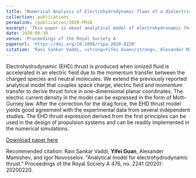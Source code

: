 ```yaml
---
title: "Numerical Analysis of Electrohydrodynamic flows of a dielectric liquid in a wire-plate configuration with cross Poiseuille flow"
collection: publications
permalink: /publication/2020-PRSA
excerpt: 'This paper is about analytical model of electrohydronamic thrust.'
date: 2020-09-30
venue: 'Proceedings of the Royal Society A'
paperurl: 'https://doi.org/10.1098/rspa.2020.0220'
citation: 'Ravi Sankar Vaddi, <strong>Yifei Guan</strong>, Alexander Mamishev, and Igor Novosselov. "Analytical model for electrohydrodynamic thrust." Proceedings of the Royal Society A 476, no. 2241 (2020): 20200220.'
---
```


Electrohydrodynamic (EHD) thrust is produced when ionized fluid is accelerated in an electric field due to the momentum transfer between the charged species and neutral molecules. We extend the previously reported analytical model that couples space charge, electric field and momentum transfer to derive thrust force in one-dimensional planar coordinates. The electric current density in the model can be expressed in the form of Mott–Gurney law. After the correction for the drag force, the EHD thrust model yields good agreement with the experimental data from several independent studies. The EHD thrust expression derived from the first principles can be used in the design of propulsion systems and can be readily implemented in the numerical simulations.

[Download paper here](https://doi.org/10.1098/rspa.2020.0220)

Recommended citation: Ravi Sankar Vaddi, <strong>Yifei Guan</strong>, Alexander Mamishev, and Igor Novosselov. "Analytical model for electrohydrodynamic thrust." Proceedings of the Royal Society A 476, no. 2241 (2020): 20200220.

